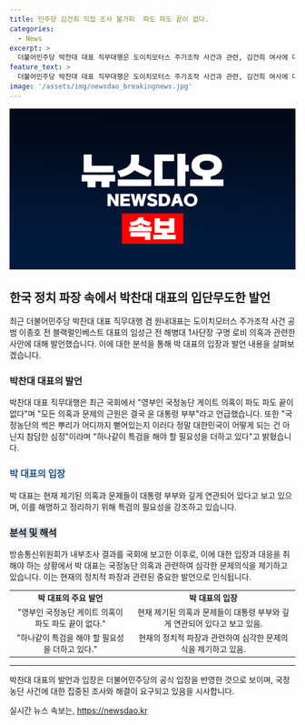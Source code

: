 ```yaml
---
title: 민주당 김건희 직접 조사 불가피  파도 파도 끝이 없다.
categories:
  - News
excerpt: >
  더불어민주당 박찬대 대표 직무대행은 도이치모터스 주가조작 사건과 관련, 김건희 여사에 대한 직접 조사의 필요성을 강조했다. 또한, 윤 대통령 부부를 비선의 검은 손으로 지칭하며 국정농단의 심각성을 언급하고, 특검법 재의와 협조를 촉구했다. 또한, 썩은 살을 도려내야 보수의 앞날에 깃털 같은 희망이라도 있을 것이라며 정치적 지형 변화를 강조했다.
feature_text: >
  더불어민주당 박찬대 대표 직무대행은 도이치모터스 주가조작 사건과 관련, 김건희 여사에 대한 직접 조사의 필요성을 강조했다. 또한, 윤 대통령 부부를 비선의 검은 손으로 지칭하며 국정농단의 심각성을 언급하고, 특검법 재의와 협조를 촉구했다. 또한, 썩은 살을 도려내야 보수의 앞날에 깃털 같은 희망이라도 있을 것이라며 정치적 지형 변화를 강조했다.
image: '/assets/img/newsdao_breakingnews.jpg'
---
```


<p><img src="/assets/img/newsdao_breakingnews.jpg" alt="firstkoreanews 속보" /></p>

<h2 data-ke-size="size26">한국 정치 파장 속에서 박찬대 대표의 입단무도한 발언</h2>

<p data-ke-size="size16">최근 더불어민주당 박찬대 대표 직무대행 겸 원내대표는 도이치모터스 주가조작 사건 공범 이종호 전 블랙펄인베스트 대표의 임성근 전 해병대 1사단장 구명 로비 의혹과 관련한 사안에 대해 발언했습니다. 이에 대한 분석을 통해 박 대표의 입장과 발언 내용을 살펴보겠습니다.</p>

<h3>박찬대 대표의 발언</h3>

<p data-ke-size="size16">박찬대 대표 직무대행은 최근 국회에서 "영부인 국정농단 게이트 의혹이 파도 파도 끝이 없다"며 "모든 의혹과 문제의 근원은 결국 윤 대통령 부부"라고 언급했습니다. 또한 "국정농단의 썩은 뿌리가 어디까지 뻗어있는지 이러다 정말 대한민국이 어떻게 되는 건 아닌지 참담한 심정"이라며 "하나같이 특검을 해야 할 필요성을 더하고 있다"고 밝혔습니다.</p>

<h3><b><span style="color: #1a5490;">박 대표의 입장</span></b></h3>

<p data-ke-size="size16">박 대표는 현재 제기된 의혹과 문제들이 대통령 부부와 깊게 연관되어 있다고 보고 있으며, 이를 해명하고 정리하기 위해 특검의 필요성을 강조하고 있습니다.</p>

<h3><b><span style="background-color: #21538527;">분석 및 해석</span></b></h3>

<p data-ke-size="size16">방송통신위원회가 내부조사 결과를 국회에 보고한 이후로, 이에 대한 입장과 대응을 취해야 하는 상황에서 박 대표는 국정농단 의혹과 관련하여 심각한 문제의식을 제기하고 있습니다. 이는 현재의 정치적 파장과 관련된 중요한 발언으로 인식됩니다.</p>

<table>
    <tbody>
        <tr>
            <td style="text-align: center; height: 17px;"><b>박 대표의 주요 발언</b></td>
            <td style="text-align: center; height: 17px;"><b>박 대표의 입장</b></td>
        </tr>
        <tr>
            <td style="text-align: center; height: 17px;">"영부인 국정농단 게이트 의혹이 파도 파도 끝이 없다."</td>
            <td style="text-align: center; height: 17px;">현재 제기된 의혹과 문제들이 대통령 부부와 깊게 연관되어 있다고 보고 있음.</td>
        </tr>
        <tr>
            <td style="text-align: center; height: 17px;">"하나같이 특검을 해야 할 필요성을 더하고 있다."</td>
            <td style="text-align: center; height: 17px;">현재의 정치적 파장과 관련하여 심각한 문제의식을 제기하고 있음.</td>
        </tr>
    </tbody>
</table>

<hr>

<p data-ke-size="size16">박찬대 대표의 발언과 입장은 더불어민주당의 공식 입장을 반영한 것으로 보이며, 국정농단 사건에 대한 집중된 조사와 해결이 요구되고 있음을 시사합니다.</p>
실시간 뉴스 속보는, <a href="https://newsdao.kr" rel="dofollow">https://newsdao.kr</a>


